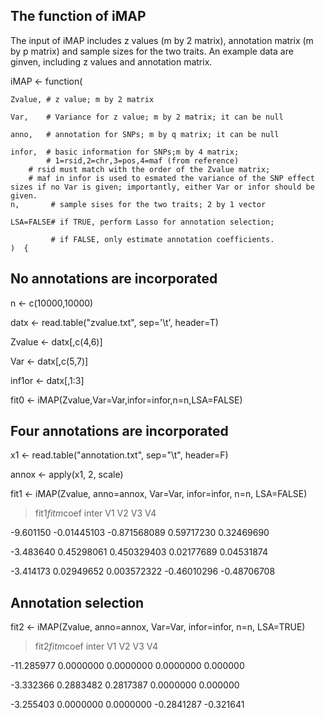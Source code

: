 
## The function of iMAP
The input of iMAP includes z values (m by 2 matrix), annotation matrix (m by p matrix) and sample sizes for the two traits. An example data are ginven, including z values and annotation matrix. 

iMAP <- function(

	Zvalue, # z value; m by 2 matrix
	
	Var,    # Variance for z value; m by 2 matrix; it can be null
	
	anno,   # annotation for SNPs; m by q matrix; it can be null
	
	infor,  # basic information for SNPs;m by 4 matrix; 
	        # 1=rsid,2=chr,3=pos,4=maf (from reference) 
		# rsid must match with the order of the Zvalue matrix;
		# maf in infor is used to esmated the variance of the SNP effect sizes if no Var is given; importantly, either Var or infor should be given.
	n,       # sample sises for the two traits; 2 by 1 vector
	
	LSA=FALSE# if TRUE, perform Lasso for annotation selection;
	
	         # if FALSE, only estimate annotation coefficients.
	)  {

## No annotations are incorporated
n <-  c(10000,10000)
 
datx   <-  read.table("zvalue.txt", sep='\t', header=T)

Zvalue <-  datx[,c(4,6)]

Var    <-  datx[,c(5,7)]

inf1or  <-  datx[,1:3]

fit0   <-  iMAP(Zvalue,Var=Var,infor=infor,n=n,LSA=FALSE)

## Four annotations are incorporated

x1    <- read.table("annotation.txt", sep="\t", header=F)

annox <- apply(x1, 2, scale)

fit1  <- iMAP(Zvalue, anno=annox, Var=Var, infor=infor, n=n, LSA=FALSE)

> fit1$fitm$coef
 inter          V1           V2          V3          V4
 
-9.601150 -0.01445103 -0.871568089  0.59717230  0.32469690

-3.483640  0.45298061  0.450329403  0.02177689  0.04531874

 -3.414173  0.02949652  0.003572322 -0.46010296 -0.48706708
 


## Annotation selection
fit2   <- iMAP(Zvalue, anno=annox, Var=Var, infor=infor, n=n, LSA=TRUE)
> fit2$fitm$coef
 inter          V1      V2          V3          V4
 
 -11.285977 0.0000000 0.0000000  0.0000000  0.000000
 
  -3.332366 0.2883482 0.2817387  0.0000000  0.000000
  
  -3.255403 0.0000000 0.0000000 -0.2841287 -0.321641
  


